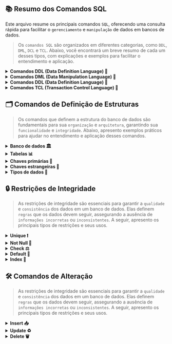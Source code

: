 ## 📚 Resumo dos Comandos SQL
Este arquivo resume os principais comandos `SQL`, oferecendo uma consulta rápida para facilitar o `gerenciamento` e `manipulação` de dados em bancos de dados.

>Os `comandos SQL` são organizados em diferentes categorias, como `DDL`, `DML`, `DCL` e `TCL`. Abaixo, você encontrará um breve resumo de cada um desses tipos, com explicações e exemplos para facilitar o entendimento e aplicação.

<details>
  <summary><strong> Comandos DDL (Data Definition Language) 📂</strong></summary><br>

>Comandos utilizados para `definir`, `modificar` e `excluir` estruturas do banco de dados, incluindo tabelas, índices e esquemas. São essenciais para a organização do banco. <br>
Para isso, temos como exemplo os comandos:
`CREATE`, `ALTER` e `DROP`.
```sql
-- Criando tabela (CREATE)
CREATE TABLE cliente (
    id INT PRIMARY KEY,
    nome VARCHAR(100),
    email VARCHAR(100) UNIQUE
);
```
```sql
-- Alterando estrutura (ALTER)
ALTER TABLE cliente ADD COLUMN telefone VARCHAR(15);
```
```sql
-- Excluindo tabela (DROP)
DROP TABLE cliente;
```
</details>


<details>
  <summary><strong> Comandos DML (Data Manipulation Language) 📝</strong></summary><br>

>Comandos utilizados para `inserir`, `atualizar`, `excluir` e `consultar` dados dentro das tabelas do banco. São essenciais para o manejo eficiente da informação. <br>
Para isso, temos como exemplo os comandos:
`INSERT`, `UPDATE`, `DELETE`, `SELECT`.

```sql
-- Inserindo novo cliente (INSERT)
INSERT INTO cliente (id, nome, email, telefone)
VALUES (1, 'João Silva', 'joao@email.com', '99999-9999');
```
```sql
-- Atualizando registro (UPDATE)
UPDATE cliente SET telefone = '98888-8888' WHERE id = 1;
```
```sql
-- Removendo registro (DELETE)
DELETE FROM cliente WHERE id = 1;
```
```sql
-- Buscando registros (SELECT)
SELECT * FROM cliente;
```
</details>


<details>
  <summary><strong> Comandos DDL (Data Definition Language) 🔐</strong></summary><br>

>Comandos usados para `definir permissões` e `controle de acesso` a dados e objetos no banco de dados. Garantem segurança e controle de quem pode acessar ou modificar informações. <br>
Para isso, temos como exemplo os comandos:
`GRANT`, `REVOKE`.

```sql
-- Concedendo permissão de leitura da tabela (GRANT)
GRANT SELECT ON cliente FROM PUBLIC;
```
```sql
-- Revogando permissão de leitura da tabela (REVOKE)
REVOKE SELECT ON cliente FROM PUBLIC;
```
</details>

<details>
  <summary><strong> Comandos TCL (Transaction Control Language) 🔄 </strong></summary><br>

> Comandos utilizados para `gerenciar transações`, garantindo que as operações de banco de dados sejam executadas de forma completa e consistente. <br>
Para isso, temos como exemplo os comandos:
`COMMIT`, `ROLLBACK`, `SAVEPOINT`, SET `TRANSACTION`.

```sql
-- Iniciando uma transação e inserindo um cliente
START TRANSACTION;
INSERT INTO cliente (id, nome, email) VALUES (2, 'Maria Souza', 'maria@email.com');
```
```sql
-- Confirmando alterações (COMMIT)
COMMIT;
```
```sql
-- Iniciando nova transação
START TRANSACTION;
DELETE FROM cliente WHERE id = 2;
```
```sql
-- Revertendo exclusão (ROLLBACK)
ROLLBACK;
```
</details>

## 🗂️ Comandos de Definição de Estruturas
>Os comandos que definem a estrutura do banco de dados são fundamentais para sua `organização` e `arquitetura`, garantindo sua `funcionalidade` e `integridade`. Abaixo, apresento exemplos práticos para ajudar no entendimento e aplicação desses comandos.

<details>
  <summary><strong> Banco de dados 🏛️ </strong></summary><br>

```sql
-- Criando novo banco de dados
CREATE DATABASE nome_do_banco;
--- ou
CREATE DATABASE IF NOT EXISTS nome_do_banco;
```
```sql
-- Iniciando banco de dados
USE nome_do_banco;
```

</details>

<details>
  <summary><strong> Tabelas 📊 </strong></summary><br>

```sql
-- Criando nova tabela sem dados
CREATE TABLE nome_tabela;
-- ou
CREATE TABLE IF NOT EXISTS nome_tabela;
```
```sql
-- Criando nova tabela com dados
CREATE TABLE nome_tabela(
    INT dado1,
    VARCHAR(10) dado2
);
-- ou
CREATE TABLE IF NOT EXISTS nome_tabela(
    INT dado1,
    VARCHAR(10) dado2
);
```
```sql
-- Visualizando campos da tabela
DESC nome_tabela;
```

</details>

<details>
  <summary><strong> Chaves primárias 🔑 </strong></summary><br>

```sql
-- Criando chaves primárias durante criação das tabelas
CREATE TABLE IF NOT EXISTS nome_tabela(
    INT dado1 PRIMARY KEY,
    VARCHAR(10) dado2
);
```
```sql
-- Criando chaves primárias após criação das tabelas
CREATE TABLE IF NOT EXISTS nome_tabela(
    INT dado1,
    VARCHAR(10) dado2
);
ALTER TABLE nome_tabela ADD PRIMARY KEY (dado1);
```
```sql
-- Chaves primária composta durante crianção das tabelas
CREATE TABLE IF NOT EXISTS nome_tabela(
    INT dado1,
    VARCHAR(10) dado2,
    PRIMARY KEY(dado1, dado2)
);
```
```sql
-- Chaves primária composta após criação das tabelas
CREATE TABLE IF NOT EXISTS nome_tabela(
    INT dado1,
    VARCHAR(10) dado2
);
ALTER TABLE nome_tabela ADD PRIMARY KEY (dado1, dado2);
```

</details>

<details>
  <summary><strong> Chaves estrangeiras 🔐 </strong></summary><br>

```sql
-- Tabela com chave primária (tabela que vai ser herdada)
CREATE TABLE IF NOT EXISTS tabelaChaveP(INT chave PRIMARY KEY);
```
```sql
-- Chave estrangeira durante a criação da tabela
-- Vale lembrar que não é uma boa prática.
-- Pode ocasionar em erro, caso chave primária não exista.
CREATE TABLE IF NOT EXISTS nome_tabela(
    INT dado1 PRIMARY KEY,
    chave_estrangeira INT,
    FOREIGN KEY (chave_estrangeira) REFERENCES tabelaChaveP(chave)
);
```
```sql
-- Chave estrangeira após a criação da tabela
CREATE TABLE IF NOT EXISTS nome_tabela(
    INT dado1 PRIMARY KEY,
    chave_estrangeira INT
);
-- Criando chave estrangeira
ALTER TABLE nome_tabela ADD CONSTRAINT fk_chave
FOREIGN KEY (chave_estrangeira) REFERENCES tabelaChaveP(chave);
```

</details>

<details>
  <summary><strong> Tipos de dados 🧮 </strong></summary><br>

>Principais tipos de dados mais utilizados para definir colunas em tabelas SQL:

```sql
INT:          Números inteiros.
VARCHAR(n):   Textos de tamanho variável, com tamanho "n" de caracteres.
TEXT:         Grandes quantidades de texto.
DATE:         Datas em formato YYYY-MM-DD.
DECIMAL(p,s): p é o total de dígitos e s é o número de casas decimais.
BOOLEAN:      Armazena valores TRUE ou FALSE.
FLOAT:        Armazena números de ponto flutuante com precisão simples.

```
</details>


## 🔒 Restrições de Integridade
>As restrições de integridade são essenciais para garantir a `qualidade` e `consistência` dos dados em um banco de dados. Elas definem `regras` que os dados devem seguir, assegurando a ausência de `informações incorretas` ou `inconsistentes`. A seguir, apresento os principais tipos de restrições e seus usos.

<details>
  <summary><strong> Unique ❗ </strong></summary><br>

>Garante que os valores de uma coluna sejam exclusivos.
```sql
-- Definindo restrição UNIQUE
CREATE TABLE IF NOT EXISTS nome_tabela (
    id INT PRIMARY KEY,
    nome VARCHAR(100) UNIQUE,
);
```

</details>

<details>
  <summary><strong> Not Null 🚫 </strong></summary><br>

>Impede que uma coluna aceite valores nulos.
```sql
-- Definindo restrição NOT NULL
CREATE TABLE IF NOT EXISTS nome_tabela (
    id INT PRIMARY KEY,
    nome VARCHAR(100) NOT NULL,
);
```

</details>

<details>
  <summary><strong> Check ⚖️ </strong></summary><br>

>Define uma condição que os valores devem cumprir.
```sql
-- Definindo restrição CHECK
CREATE TABLE IF NOT EXISTS nome_tabela (
    id INT PRIMARY KEY,
    idade INT CHECK (idade >= 18)
);
```

</details>

<details>
  <summary><strong> Default 🔄 </strong></summary><br>

>Atribui um valor automaticamente quando nenhum valor é fornecido.
```sql
-- Definindo valor padrão
CREATE TABLE IF NOT EXISTS nome_tabela (
    id INT PRIMARY KEY,
    data DATE DEFAULT CURRENT_DATE
);
```

</details>

<details>
  <summary><strong> Index 🔢 </strong></summary><br>

>Atualiza chaves estrangeiras, caso ocorra alguma mudança nas chaves primárias da tabela herdada.
```sql
-- Tabela com chave primária (tabela que vai ser herdada)
CREATE TABLE IF NOT EXISTS tabelaChaveP(INT chave PRIMARY KEY);
```
```sql
-- Tabela com chave estrangeira atualizada
CREATE TABLE tabela (
    id INT PRIMARY KEY,
    chaveEstrangeira INT,
    data DATE,
    FOREIGN KEY (chaveEstrangeira) REFERENCES clientes(chave)
        ON UPDATE CASCADE
        ON DELETE SET NULL
);
```

</details>

## 🛠️  Comandos de Alteração
>As restrições de integridade são essenciais para garantir a `qualidade` e `consistência` dos dados em um banco de dados. Elas definem `regras` que os dados devem seguir, assegurando a ausência de `informações incorretas` ou `inconsistentes`. A seguir, apresento os principais tipos de restrições e seus usos.

<details>
  <summary><strong> Insert 📥 </strong></summary><br>

>Adiciona novos registros em uma tabela.
```sql
-- Criando tabela
CREATE TABLE IF NOT EXISTS nome_tabela (
    id INT PRIMARY KEY,
    nome VARCHAR(100) UNIQUE,
);
```
```sql
-- Inserindo dados
INSERT INTO tabela VALUES
    (123, "Marcos"),
    (435, "Lais");
```
```sql
-- Inserindo dados específicos
INSERT INTO tabela (id) VALUES (123, 435);
-- ou
INSERT INTO tabela (nome) VALUES ("Marcos", "Lais");
```

</details>

<details>
  <summary><strong> Update ♻️ </strong></summary><br>

>Modifica dados existentes com base em uma condição.
```sql
-- Criando tabela
CREATE TABLE IF NOT EXISTS nome_tabela (
    id INT PRIMARY KEY,
    nome VARCHAR(100) UNIQUE,
);
```
```sql
-- Atualizando apenas um campo
UPDATE nome_tabela SET id = novo_valor;
```
```sql
-- Atualizando mais de um campo
UPDATE nome_tabela SET id = valor1, nome = valor2;
```
```sql
-- Atualizando campos com condição
UPDATE nome_tabela SET id = novo_valor WHERE condição;
```

</details>

<details>
  <summary><strong> Delete 🗑️ </strong></summary><br>

>Deleta registros do banco de dados.
```sql
-- Deletando todos os registros da tabela
DELETE FROM nome_tabela;
```
```sql
-- Deletando registros da tabela com base na condição
DELETE FROM tabela WHERE condição;
```

</details>

</details>